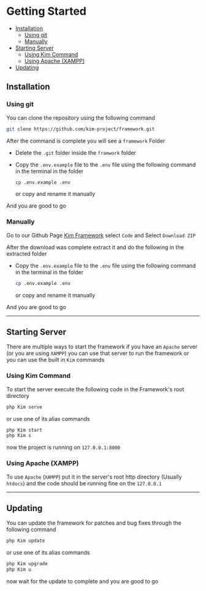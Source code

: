 # Getting Started

- [Installation](#installation)
  - [Using git](#using-git)
  - [Manually](#manually)
- [Starting Server](#starting-server)
  - [Using Kim Command](#using-kim-command)
  - [Using Apache (XAMPP)](#using-apache-xampp)
- [Updating](#updating)

## Installation

### Using git

You can clone the repository using the following command

```bash
git clone https://github.com/kim-project/framework.git
```

After the command is complete you will see a `framework` Folder  
  
- Delete the `.git` folder inside the `framwork` folder
- Copy the `.env.example` file to the `.env` file using the following command in the terminal in the folder

    ```bash
    cp .env.example .env
    ```

    or copy and rename it manually

And you are good to go

### Manually

Go to our Github Page [Kim Framework](https://github.com/kim-project/framework.git) select `Code` and Select `Download ZIP`
  
After the download was complete extract it and do the following in the extracted folder
  
- Copy the `.env.example` file to the `.env` file using the following command in the terminal in the folder

    ```bash
    cp .env.example .env
    ```

    or copy and rename it manually

And you are good to go

-----

## Starting Server

There are multiple ways to start the framework if you have an `Apache` server (or you are using `XAMPP`) you can use that server to run the framework or you can use the built in `Kim` commands

### Using Kim Command

To start the server execute the following code in the Framework's root directory

```bash
php Kim serve
```

or use one of its alias commands

```bash
php Kim start
php Kim s
```

now the project is running on `127.0.0.1:8000`

### Using Apache (XAMPP)

To use `Apache` (`XAMPP`) put it in the server's root http directory (Usually `htdocs`) and the code should be running fine on the `127.0.0.1`

-----

## Updating

You can update the framework for patches and bug fixes through the following command

```bash
php Kim update
```

or use one of its alias commands

```bash
php Kim upgrade
php Kim u
```

now wait for the update to complete and you are good to go
